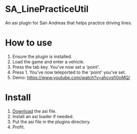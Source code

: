 # SA_LinePracticeUtil
An asi plugin for San Andreas that helps practice driving lines.

# How to use
1. Ensure the plugin is installed.
2. Load the game and enter a vehicle.
3. Press the tab key. You've now set a 'point'.
4. Press 1. You've now teleported to the 'point' you've set.
5. Demo: https://www.youtube.com/watch?v=ahcysfi0oMQ/

# Install
1. [Download](https://github.com/yuyumta/SA_LinePracticeUtil/releases/download/1.0/LinePracticeUtil.asi) the asi file.
2. Install an asi loader if needed.
3. Put the asi file in the plugins directory.
4. Profit.
